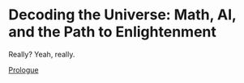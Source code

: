 # Decoding the Universe: Math, AI, and the Path to Enlightenment

Really? Yeah, really.

[Prologue](000-prologue%2FREADME.md)